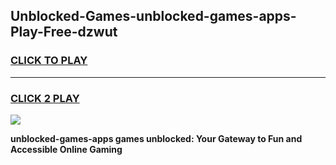 
## Unblocked-Games-unblocked-games-apps-Play-Free-dzwut
<h3>
<a href="https://premium76.site?title=unblocked-games-apps&ref=15A">CLICK TO PLAY</a></h3>
<hr>

<h3>
<a href="https://premium76.site?title=unblocked-games-apps&ref=15A">CLICK 2 PLAY</a>
  
</h3>

<a href="https://premium76.site?title=unblocked-games-apps&ref=15A"><img src="https://clearcache.store/games.png"></a>


**unblocked-games-apps games unblocked: Your Gateway to Fun and Accessible Online Gaming**
